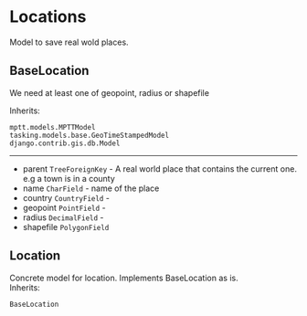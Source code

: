# Locations

Model to save real wold places. 

## BaseLocation

We need at least one of geopoint, radius or shapefile

Inherits:
```
mptt.models.MPTTModel
tasking.models.base.GeoTimeStampedModel
django.contrib.gis.db.Model
```

---
  * parent `TreeForeignKey` - A real world place that contains the current one. e.g a town is in a county
  * name `CharField` - name of the place
  * country `CountryField` - 
  * geopoint `PointField` - 
  * radius `DecimalField` - 
  * shapefile `PolygonField`


## Location
Concrete model for location. Implements BaseLocation as is.  
Inherits:
```
BaseLocation
```
